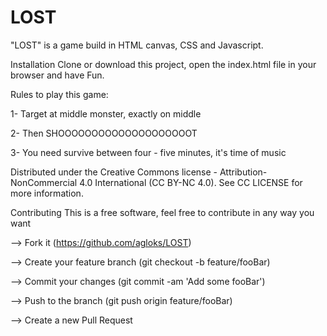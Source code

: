 # LOST

"LOST" is a game build in HTML canvas, CSS and Javascript.

Installation
Clone or download this project, open the index.html file in your browser and have Fun.

Rules to play this game:

  1- Target at middle monster, exactly on middle
  
  2- Then SHOOOOOOOOOOOOOOOOOOOOT

  3- You need survive between four - five minutes, it's time of music

Distributed under the Creative Commons license - Attribution-NonCommercial 4.0 International (CC BY-NC 4.0). See CC LICENSE for more information.

Contributing
This is a free software, feel free to contribute in any way you want

--> Fork it (https://github.com/agloks/LOST)

--> Create your feature branch (git checkout -b feature/fooBar)

--> Commit your changes (git commit -am 'Add some fooBar')

--> Push to the branch (git push origin feature/fooBar)

--> Create a new Pull Request
